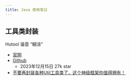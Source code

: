 ```yaml
---
title: Java 使用笔记
---
```


## 工具类封装

Hutool 谐音 “糊涂”

+ [官网](https://www.hutool.cn/)
+ [Github](https://github.com/dromara/hutool/)
  + 2023年12月15日 27k star
+ [不要再封装各种Util工具类了，这个神级框架你值得拥有！](https://mp.weixin.qq.com/s/-W-6JMNyrEP0tgxMuTkdxQ)
